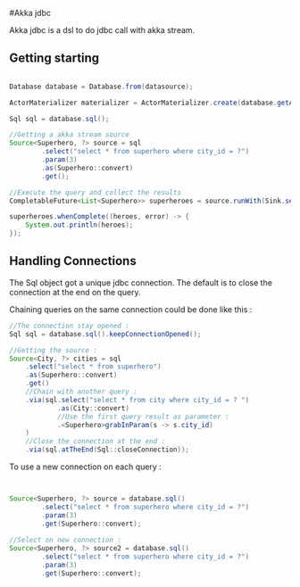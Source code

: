 #Akka jdbc

Akka jdbc is a dsl to do jdbc call with akka stream. 

## Getting starting

```java 

Database database = Database.from(datasource);

ActorMaterializer materializer = ActorMaterializer.create(database.getActorSystem());

Sql sql = database.sql();

//Getting a akka stream source
Source<Superhero, ?> source = sql
        .select("select * from superhero where city_id = ?")
        .param(3)
        .as(Superhero::convert)
        .get();

//Execute the query and collect the results
CompletableFuture<List<Superhero>> superheroes = source.runWith(Sink.seq(), materializer).toCompletableFuture();

superheroes.whenComplete((heroes, error) -> {
    System.out.println(heroes); 
});

```

## Handling Connections

The Sql object got a unique jdbc connection. The default is to close the connection at the end on the query. 

Chaining queries on the same connection could be done like this : 
  
```java 
//The connection stay opened : 
Sql sql = database.sql().keepConnectionOpened();

//Getting the source : 
Source<City, ?> cities = sql
    .select("select * from superhero")
    .as(Superhero::convert)
    .get()
    //Chain with another query : 
    .via(sql.select("select * from city where city_id = ? ")
            .as(City::convert)
            //Use the first query result as parameter :   
            .<Superhero>grabInParam(s -> s.city_id)
    )
    //Close the connection at the end : 
    .via(sql.atTheEnd(Sql::closeConnection));

```

To use a new connection on each query : 

```java 


Source<Superhero, ?> source = database.sql()
        .select("select * from superhero where city_id = ?")
        .param(3)
        .get(Superhero::convert);
        
//Select on new connection : 
Source<Superhero, ?> source2 = database.sql()
        .select("select * from superhero where city_id = ?")
        .param(3)
        .get(Superhero::convert);


```


